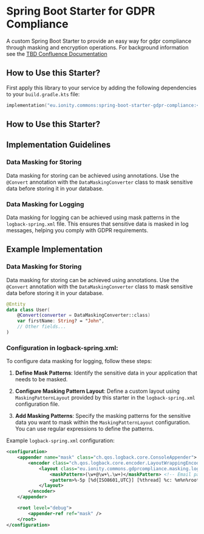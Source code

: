 # Spring Boot Starter for GDPR Compliance

A custom Spring Boot Starter to provide an easy way for gdpr compliance through masking and encryption operations. For background information see the [TBD Confluence Documentation](https://portal.ionity.eu)

## How to Use this Starter?

First apply this library to your service by adding the following dependencies to your `build.gradle.kts` file:

```kotlin
implementation("eu.ionity.commons:spring-boot-starter-gdpr-compliance:<version>")
```

## How to Use this Starter?

## Implementation Guidelines

### Data Masking for Storing
Data masking for storing can be achieved using annotations. Use the `@Convert` annotation with the `DataMaskingConverter` class to mask sensitive data before storing it in your database.

### Data Masking for Logging
Data masking for logging can be achieved using mask patterns in the `logback-spring.xml` file. This ensures that sensitive data is masked in log messages, helping you comply with GDPR requirements.
## Example Implementation

### Data Masking for Storing
Data masking for storing can be achieved using annotations. Use the `@Convert` annotation with the `DataMaskingConverter` class to mask sensitive data before storing it in your database.
```kotlin
@Entity
data class User(
    @Convert(converter = DataMaskingConverter::class)
    var firstName: String? = "John",
    // Other fields...
)
```

### Configuration in logback-spring.xml:

To configure data masking for logging, follow these steps:

1. **Define Mask Patterns**: Identify the sensitive data in your application that needs to be masked.

2. **Configure Masking Pattern Layout**: Define a custom layout using `MaskingPatternLayout` provided by this starter in the `logback-spring.xml` configuration file.

3. **Add Masking Patterns**: Specify the masking patterns for the sensitive data you want to mask within the `MaskingPatternLayout` configuration. You can use regular expressions to define the patterns.

Example `logback-spring.xml` configuration:

```xml
<configuration>
    <appender name="mask" class="ch.qos.logback.core.ConsoleAppender">
        <encoder class="ch.qos.logback.core.encoder.LayoutWrappingEncoder">
            <layout class="eu.ionity.commons.gdprcompliance.masking.logging.MaskingPatternLayout">
                <maskPattern>(\w+@\w+\.\w+)</maskPattern> <!-- Email pattern -->
                <pattern>%-5p [%d{ISO8601,UTC}] [%thread] %c: %m%n%rootException</pattern>
            </layout>
        </encoder>
    </appender>

    <root level="debug">
        <appender-ref ref="mask" />
    </root>
</configuration>
```
